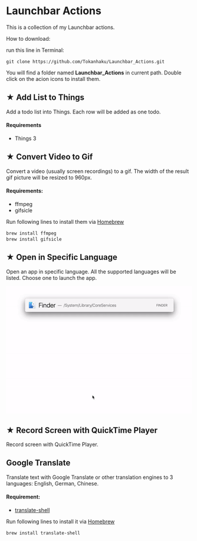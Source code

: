 

# Launchbar Actions

This is a collection of my Launchbar actions.

How to download:

run this line in Terminal:

```
git clone https://github.com/Tokanhaku/Launchbar_Actions.git
```

You will find a folder named **Launchbar_Actions** in current path. Double click on the acion icons to install them.

## <i class="far fa-check-square"></i> ★ Add List to Things


Add a todo list into Things. Each row will be added as one todo.

#### Requirements

- Things 3 

## <i class="far fa-file-video"></i> ★ Convert Video to Gif

Convert a video (usually screen recordings) to a gif. The width of the result gif picture will be resized to 960px.

#### Requirements:

- ffmpeg
- gifsicle

Run following lines to install them via [Homebrew](https://brew.sh)

```
brew install ffmpeg
brew install gifsicle
```

## <i class="fas fa-globe-americas"></i> ★ Open in Specific Language

Open an app in specific language. All the supported languages will be listed. Choose one to launch the app.

![](https://raw.githubusercontent.com/Tokanhaku/Launchbar_Actions/master/README_img/open_in_specific_language.gif)

## <i class="fas fa-video"></i> ★ Record Screen with QuickTime Player

Record screen with QuickTime Player.


## Google Translate

Translate text with Google Translate or other translation engines to 3 languages: English, German, Chinese. 

#### Requirement:

- [translate-shell](https://www.soimort.org/translate-shell/)

Run following lines to install it via [Homebrew](https://brew.sh)

```
brew install translate-shell
```




<link rel="stylesheet" href="https://use.fontawesome.com/releases/v5.1.0/css/all.css" integrity="sha384-lKuwvrZot6UHsBSfcMvOkWwlCMgc0TaWr+30HWe3a4ltaBwTZhyTEggF5tJv8tbt" crossorigin="anonymous">
